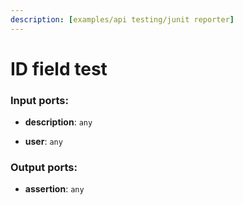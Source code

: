 ```yaml
---
description: [examples/api testing/junit reporter]
---
```


# ID field test

### Input ports:

* __description__: ` any `


* __user__: ` any `

### Output ports:

* __assertion__: ` any `

